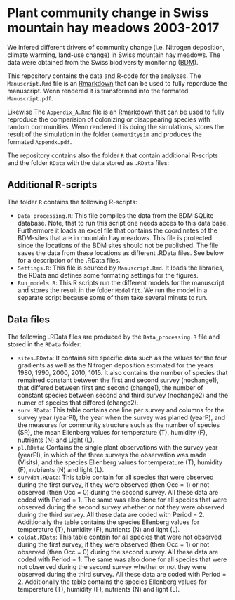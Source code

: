 # Plant community change in Swiss mountain hay meadows 2003-2017
We infered different drivers of community change (i.e. Nitrogen deposition, climate warming, land-use change) in Swiss mountain hay meadows. The data were obtained from the Swiss biodiversity monitoring ([BDM](http://www.biodiversitymonitoring.ch/en/home.html)). 

This repository contains the data and R-code for the analyses. The `Manuscript.Rmd` file is an [Rmarkdown](https://rmarkdown.rstudio.com) that can be used to fully reporduce the manuscript. Wenn rendered it is transformed into the formated `Manuscript.pdf`. 

Likewise The `Appendix_A.Rmd` file is an [Rmarkdown](https://rmarkdown.rstudio.com) that can be used to fully reproduce the comparision of colonizing or disappearing species with random communities. Wenn rendered it is doing the simulations, stores the result of the simulation in the folder `Communitysim` and produces the formated `Appendx.pdf`. 

The repository contains also the folder `R` that contain additional R-scripts and the folder `RData` with the data stored as `.RData` files:

## Additional R-scripts
The folder `R` contains the following R-scripts:

- `Data_processing.R`: This file compiles the data from the BDM SQLite database. Note, that to run this script one needs acces to this data base. Furthermore it loads an excel file that contains the coordinates of the BDM-sites that are in mountain hay meadows. This file is protected since the locations of the BDM sites should not be published. The file saves the data from these locations as different .RData files. See below for a description of the .RData files.
- `Settings.R`: This file is sourced by `Manuscript.Rmd`. It loads the libraries, the RData and defines some formating settings for the figures.
- `Run_models.R`: This R scripts run the different models for the manuscript and stores the result in the folder `Modelfit`. We run the model in a separate script because some of them take several minuts to run.

## Data files
The following .RData files are produced by the `Data_processing.R` file and stored in the `RData` folder:

- `sites.RData`: It contains site specific data such as the values for the four gradients as well as the Nitrogen deposition estimated for the years 1980, 1990, 2000, 2010, 1015. It also contains the number of species that remained constant between the first and second survey (nochange1), that differed between first and second (change1), the number of constant species between second and third survey (nochange2) and the numer of species that differed (change2).
- `surv.RData`: This table contains one line per survey and columns for the survey year (yearPl), the year when the survey was planed (yearP), and the measures for community structure such as the number of species (SR), the mean Ellenberg values for temperature (T), humidity (F), nutrients (N) and Light (L).
- `pl.RData`: Contains the single plant observations with the survey year (yearPl), in which of the three surveys the observation was made (Visits), and the species Ellenberg values for temperature (T), humidity (F), nutrients (N) and light (L).
- `survdat.RData`: This table contain for all species that were observed during the first survey, if they were observed (then Occ = 1) or not observed (then Occ = 0) during the second survey. All these data are coded with Period = 1. The same was also done for all species that were observed during the second survey whether or not they were observed during the third survey. All these data are coded with Period = 2. Additionally the table contains the species Ellenberg values for temperature (T), humidity (F), nutrients (N) and light (L).
- `coldat.RData`: This table contain for all species that were not observed during the first survey, if they were observed (then Occ = 1) or not observed (then Occ = 0) during the second survey. All these data are coded with Period = 1. The same was also done for all species that were not observed during the second survey whether or not they were observed during the third survey. All these data are coded with Period = 2. Additionally the table contains the species Ellenberg values for temperature (T), humidity (F), nutrients (N) and light (L).







